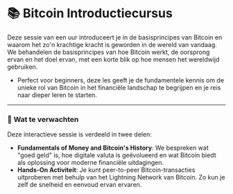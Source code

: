 # 📚 **Bitcoin Introductiecursus**

Deze sessie van een uur introduceert je in de basisprincipes van Bitcoin en waarom het zo'n krachtige kracht is geworden in de wereld van vandaag. We behandelen de basisprincipes van hoe Bitcoin werkt, de oorsprong ervan en het doel ervan, met een korte blik op hoe mensen het wereldwijd gebruiken.
- Perfect voor beginners, deze les geeft je de fundamentele kennis om de unieke rol van Bitcoin in het financiële landschap te begrijpen en je reis naar dieper leren te starten.

---

### 🎯 **Wat te verwachten**

Deze interactieve sessie is verdeeld in twee delen:
- **Fundamentals of Money and Bitcoin's History**: We bespreken wat "goed geld" is, hoe digitale valuta is geëvolueerd en wat Bitcoin biedt als oplossing voor moderne financiële uitdagingen.
- **Hands-On Activiteit**: Je kunt peer-to-peer Bitcoin-transacties uitproberen met behulp van het Lightning Network van Bitcoin. Zo kun je zelf de snelheid en eenvoud ervan ervaren.
